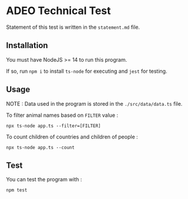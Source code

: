 # ADEO Technical Test

Statement of this test is written in the `statement.md` file.

## Installation

You must have NodeJS >= 14 to run this program.

If so, run `npm i` to install `ts-node` for executing and `jest` for testing.

## Usage

NOTE : Data used in the program is stored in the `./src/data/data.ts` file.

To filter animal names based on `FILTER` value :

```
npx ts-node app.ts --filter=[FILTER]
```

To count children of countries and children of people :

```
npx ts-node app.ts --count
``` 

## Test

You can test the program with :

```
npm test
```